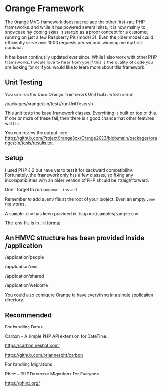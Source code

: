 # Orange Framework #

The Orange MVC framework does not replace the other first-rate PHP frameworks, and while it has powered several sites, it is now mainly to showcase my coding skills. 
It started as a proof concept for a customer, running on just a few Raspberry Pis (model 3). Even the older model could efficiently serve over 1000 requests per second, winning me my first contract. 

It has been continually updated ever since. While I also work with other PHP frameworks, I would love to hear from you if this is the quality of code you are looking for or if you would like to learn more about this framework.

## Unit Testing

You can run the base Orange Framework UnitTests, which are at

/packages/orange/bin/tests/runUnitTests.sh

This unit tests the base framework classes.
Everything is built on top of this. If one or more of these fail, then there is a good chance that other features will fail.

You can review the output here: https://github.com/ProjectOrangeBox/Orange2023/blob/main/packages/orange/bin/tests/results.txt

## Setup

I used PHP 8.2 but have yet to test it for backward compatibility. Fortunately, the framework only has a few classes, so fixing any incompatibilities with an older version of PHP should be straightforward.

Don't forget to run `composer install`

Remember to add a .env file at the root of your project. Even an empty `.env` file works.

A sample .env has been provided in ./support/samples/sample.env

The .env file is in [.ini format](https://en.wikipedia.org/wiki/INI_file)

## An HMVC structure has been provided inside /application

/application/people

/application/rest

/application/shared

/application/welcome

You could also configure Orange to have everything in a single application directory.

## Recommended

For handling Dates

Carbon - A simple PHP API extension for DateTime.

https://carbon.nesbot.com/

https://github.com/briannesbitt/carbon

For handling Migrations

Phinx - PHP Database Migrations For Everyone.

https://phinx.org/
